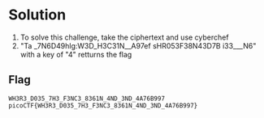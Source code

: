 # Solution

1. To solve this challenge, take the ciphertext and use cyberchef
2. "Ta _7N6D49hlg:W3D_H3C31N__A97ef sHR053F38N43D7B i33___N6" with a key of "4" retturns the flag

## Flag
```
WH3R3_D035_7H3_F3NC3_8361N_4ND_3ND_4A76B997
picoCTF{WH3R3_D035_7H3_F3NC3_8361N_4ND_3ND_4A76B997}
```
